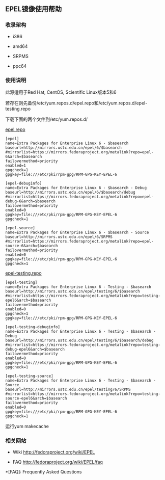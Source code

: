 ---
---

## EPEL镜像使用帮助

### 收录架构

  + i386

  + amd64

  + SRPMS

  + ppc64

### 使用说明

此源适用于Red Hat, CentOS, Scientific Linux版本5和6 

若存在则先备份/etc/yum.repos.d/epel.repo和/etc/yum.repos.d/epel-testing.repo 

下载下面的两个文件到/etc/yum.repos.d/ 

[epel.repo](../../_export/code/mirrors/help/epel435f.repo?codeblock=0 "下载片段")

    
    
    
    [epel]
    name=Extra Packages for Enterprise Linux 6 - $basearch
    baseurl=http://mirrors.ustc.edu.cn/epel/6/$basearch
    #mirrorlist=https://mirrors.fedoraproject.org/metalink?repo=epel-6&arch=$basearch
    failovermethod=priority
    enabled=1
    gpgcheck=1
    gpgkey=file:///etc/pki/rpm-gpg/RPM-GPG-KEY-EPEL-6
     
    [epel-debuginfo]
    name=Extra Packages for Enterprise Linux 6 - $basearch - Debug
    baseurl=http://mirrors.ustc.edu.cn/epel/6/$basearch/debug
    #mirrorlist=https://mirrors.fedoraproject.org/metalink?repo=epel-debug-6&arch=$basearch
    failovermethod=priority
    enabled=0
    gpgkey=file:///etc/pki/rpm-gpg/RPM-GPG-KEY-EPEL-6
    gpgcheck=1
     
    [epel-source]
    name=Extra Packages for Enterprise Linux 6 - $basearch - Source
    baseurl=http://mirrors.ustc.edu.cn/epel/6/SRPMS
    #mirrorlist=https://mirrors.fedoraproject.org/metalink?repo=epel-source-6&arch=$basearch
    failovermethod=priority
    enabled=0
    gpgkey=file:///etc/pki/rpm-gpg/RPM-GPG-KEY-EPEL-6
    gpgcheck=1

[epel-testing.repo](../../_export/code/mirrors/help/epel-testingcc37.repo?codeblock=1 "下载片段")

    
    
    
    [epel-testing]
    name=Extra Packages for Enterprise Linux 6 - Testing - $basearch
    baseurl=http://mirrors.ustc.edu.cn/epel/testing/6/$basearch
    #mirrorlist=https://mirrors.fedoraproject.org/metalink?repo=testing-epel6&arch=$basearch
    failovermethod=priority
    enabled=0
    gpgcheck=1
    gpgkey=file:///etc/pki/rpm-gpg/RPM-GPG-KEY-EPEL-6
     
    [epel-testing-debuginfo]
    name=Extra Packages for Enterprise Linux 6 - Testing - $basearch - Debug
    baseurl=http://mirrors.ustc.edu.cn/epel/testing/6/$basearch/debug
    #mirrorlist=https://mirrors.fedoraproject.org/metalink?repo=testing-debug-epel6&arch=$basearch
    failovermethod=priority
    enabled=0
    gpgkey=file:///etc/pki/rpm-gpg/RPM-GPG-KEY-EPEL-6
    gpgcheck=1
     
    [epel-testing-source]
    name=Extra Packages for Enterprise Linux 6 - Testing - $basearch - Source
    baseurl=http://mirrors.ustc.edu.cn/epel/testing/6/SRPMS
    #mirrorlist=https://mirrors.fedoraproject.org/metalink?repo=testing-source-epel6&arch=$basearch
    failovermethod=priority
    enabled=0
    gpgkey=file:///etc/pki/rpm-gpg/RPM-GPG-KEY-EPEL-6
    gpgcheck=1

运行yum makecache 

### 相关网站

  + Wiki <http://fedoraproject.org/wiki/EPEL>

  + FAQ <http://fedoraproject.org/wiki/EPEL/faq>

  *[FAQ]: Frequently Asked Questions

